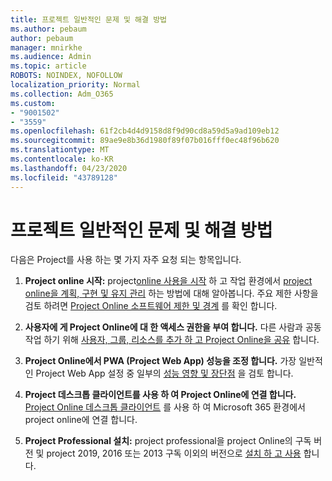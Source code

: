 ```yaml
---
title: 프로젝트 일반적인 문제 및 해결 방법
ms.author: pebaum
author: pebaum
manager: mnirkhe
ms.audience: Admin
ms.topic: article
ROBOTS: NOINDEX, NOFOLLOW
localization_priority: Normal
ms.collection: Adm_O365
ms.custom:
- "9001502"
- "3559"
ms.openlocfilehash: 61f2cb4d4d9158d8f9d90cd8a59d5a9ad109eb12
ms.sourcegitcommit: 89ae9e8b36d1980f89f07b016fff0ec48f96b620
ms.translationtype: MT
ms.contentlocale: ko-KR
ms.lasthandoff: 04/23/2020
ms.locfileid: "43789128"
---
```

# <a name="project-common-issues-and-resolutions"></a>프로젝트 일반적인 문제 및 해결 방법

다음은 Project를 사용 하는 몇 가지 자주 요청 되는 항목입니다.

1. **Project online 시작:** project[online 사용을 시작](https://docs.microsoft.com/ProjectOnline/get-started-with-project-online) 하 고 작업 환경에서 [project online을 계획, 구현 및 유지 관리](https://docs.microsoft.com/projectonline/project-online) 하는 방법에 대해 알아봅니다.   주요 제한 사항을 검토 하려면 [Project Online 소프트웨어 제한 및 경계](https://docs.microsoft.com/ProjectOnline/project-online-software-boundaries-and-limits) 를 확인 합니다.

2. **사용자에 게 Project Online에 대 한 액세스 권한을 부여 합니다.** 다른 사람과 공동 작업 하기 위해 [사용자, 그룹, 리소스를 추가 하 고 Project Online을 공유](https://docs.microsoft.com/projectonline/step-2-add-people-to-project-online) 합니다. 

3. **Project Online에서 PWA (Project Web App) 성능을 조정 합니다.** 가장 일반적인 Project Web App 설정 중 일부의 [성능 영향 및 장단점](https://docs.microsoft.com/projectonline/tune-project-online-performance) 을 검토 합니다.

4. **Project 데스크톱 클라이언트를 사용 하 여 Project Online에 연결 합니다.** [Project Online 데스크톱 클라이언트](https://docs.microsoft.com/projectonline/connect-to-project-online-with-the-project-online-desktop-client) 를 사용 하 여 Microsoft 365 환경에서 project online에 연결 합니다. 

5. **Project Professional 설치:** project professional을 project Online의 구독 버전 및 project 2019, 2016 또는 2013 구독 이외의 버전으로 [설치 하 고 사용](https://support.office.com/article/install-project-7059249b-d9fe-4d61-ab96-5c5bf435f281) 합니다.
